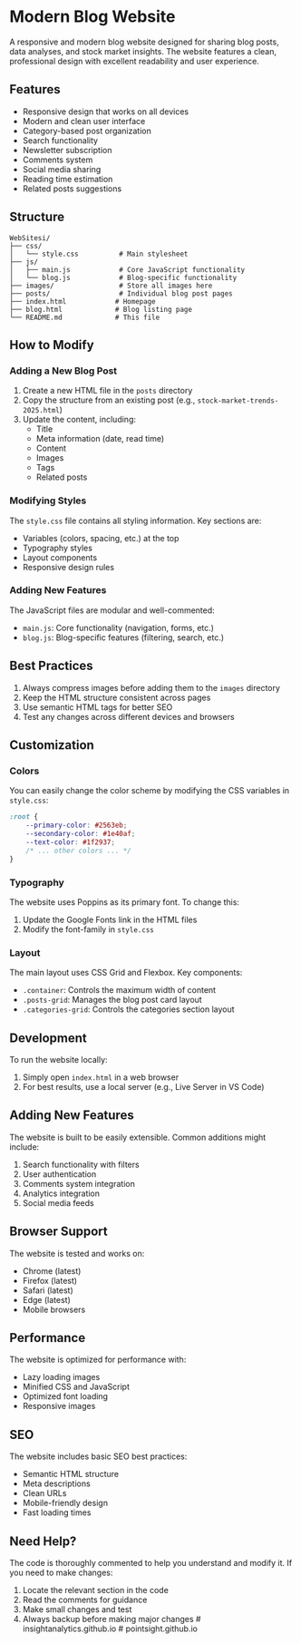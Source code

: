 # Modern Blog Website

A responsive and modern blog website designed for sharing blog posts, data analyses, and stock market insights. The website features a clean, professional design with excellent readability and user experience.

## Features

- Responsive design that works on all devices
- Modern and clean user interface
- Category-based post organization
- Search functionality
- Newsletter subscription
- Comments system
- Social media sharing
- Reading time estimation
- Related posts suggestions

## Structure

```
WebSitesi/
├── css/
│   └── style.css          # Main stylesheet
├── js/
│   ├── main.js            # Core JavaScript functionality
│   └── blog.js            # Blog-specific functionality
├── images/                # Store all images here
├── posts/                 # Individual blog post pages
├── index.html            # Homepage
├── blog.html             # Blog listing page
└── README.md             # This file
```

## How to Modify

### Adding a New Blog Post

1. Create a new HTML file in the `posts` directory
2. Copy the structure from an existing post (e.g., `stock-market-trends-2025.html`)
3. Update the content, including:
   - Title
   - Meta information (date, read time)
   - Content
   - Images
   - Tags
   - Related posts

### Modifying Styles

The `style.css` file contains all styling information. Key sections are:

- Variables (colors, spacing, etc.) at the top
- Typography styles
- Layout components
- Responsive design rules

### Adding New Features

The JavaScript files are modular and well-commented:

- `main.js`: Core functionality (navigation, forms, etc.)
- `blog.js`: Blog-specific features (filtering, search, etc.)

## Best Practices

1. Always compress images before adding them to the `images` directory
2. Keep the HTML structure consistent across pages
3. Use semantic HTML tags for better SEO
4. Test any changes across different devices and browsers

## Customization

### Colors

You can easily change the color scheme by modifying the CSS variables in `style.css`:

```css
:root {
    --primary-color: #2563eb;
    --secondary-color: #1e40af;
    --text-color: #1f2937;
    /* ... other colors ... */
}
```

### Typography

The website uses Poppins as its primary font. To change this:

1. Update the Google Fonts link in the HTML files
2. Modify the font-family in `style.css`

### Layout

The main layout uses CSS Grid and Flexbox. Key components:

- `.container`: Controls the maximum width of content
- `.posts-grid`: Manages the blog post card layout
- `.categories-grid`: Controls the categories section layout

## Development

To run the website locally:

1. Simply open `index.html` in a web browser
2. For best results, use a local server (e.g., Live Server in VS Code)

## Adding New Features

The website is built to be easily extensible. Common additions might include:

1. Search functionality with filters
2. User authentication
3. Comments system integration
4. Analytics integration
5. Social media feeds

## Browser Support

The website is tested and works on:

- Chrome (latest)
- Firefox (latest)
- Safari (latest)
- Edge (latest)
- Mobile browsers

## Performance

The website is optimized for performance with:

- Lazy loading images
- Minified CSS and JavaScript
- Optimized font loading
- Responsive images

## SEO

The website includes basic SEO best practices:

- Semantic HTML structure
- Meta descriptions
- Clean URLs
- Mobile-friendly design
- Fast loading times

## Need Help?

The code is thoroughly commented to help you understand and modify it. If you need to make changes:

1. Locate the relevant section in the code
2. Read the comments for guidance
3. Make small changes and test
4. Always backup before making major changes
#   i n s i g h t a n a l y t i c s . g i t h u b . i o  
 #   p o i n t s i g h t . g i t h u b . i o  
 